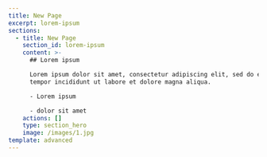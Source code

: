 ```yaml
---
title: New Page
excerpt: lorem-ipsum
sections:
  - title: New Page
    section_id: lorem-ipsum
    content: >-
      ## Lorem ipsum

      Lorem ipsum dolor sit amet, consectetur adipiscing elit, sed do eiusmod
      tempor incididunt ut labore et dolore magna aliqua.

      - Lorem ipsum

      - dolor sit amet
    actions: []
    type: section_hero
    image: /images/1.jpg
template: advanced
---
```

